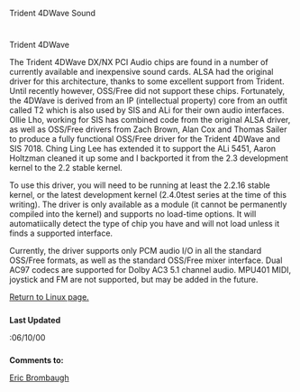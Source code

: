 




Trident 4DWave Sound




# 
Trident 4DWave


The Trident 4DWave DX/NX PCI Audio chips are found in a number of currently
available and inexpensive sound cards. ALSA had the original driver for
this architecture, thanks to some excellent support from Trident. 
Until recently however, OSS/Free did not support these chips. Fortunately,
the 4DWave is derived from an IP (intellectual property) core from an outfit
called T2 which is also used by SIS and ALi for their own audio
interfaces. Ollie Lho, working for SIS has combined code from the
original ALSA driver, as well as OSS/Free drivers from Zach Brown, Alan
Cox and Thomas Sailer to produce a fully functional OSS/Free driver for
the Trident 4DWave and SIS 7018. Ching Ling Lee has extended it to
support the ALi 5451, Aaron Holtzman cleaned it up some and I backported
it from the 2.3 development kernel to the 2.2 stable kernel.

To use this driver, you will need to be running at least the 2.2.16
stable kernel, or the latest development kernel (2.4.0test series at the
time of this writing). The driver is only available as a module (it
cannot be permanently compiled into the kernel) and supports no load-time
options. It will automatiically detect the type of chip you have and will
not load unless it finds a supported interface.

Currently, the driver supports only PCM audio I/O in all the standard
OSS/Free formats, as well as the standard OSS/Free mixer interface. Dual
AC97 codecs are supported for Dolby AC3 5.1 channel audio. MPU401 MIDI,
joystick and FM are not supported, but may be added in the future.

[Return to Linux page.](linux.html)
##### 
**Last Updated**


:06/10/00
##### 
**Comments to:**


[Eric Brombaugh](mailto:ebrombaugh1@cox.net)








